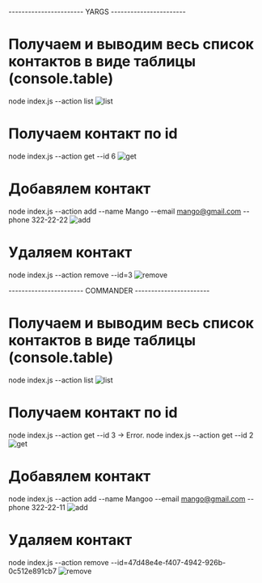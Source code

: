 ----------------------- YARGS -----------------------

# Получаем и выводим весь список контактов в виде таблицы (console.table)

node index.js --action list
![list](https://monosnap.com/file/MQKY2OLQXZm7Z2Q0bQxSDJwSymQDfr)

# Получаем контакт по id

node index.js --action get --id 6
![get](https://monosnap.com/file/V95Wx7p9748gBye7J9foQROplzu3Ch)

# Добавялем контакт

node index.js --action add --name Mango --email mango@gmail.com --phone 322-22-22
![add](https://monosnap.com/file/qZMxSVaLGtBhxBiZYYBnVY18KPKrbs)

# Удаляем контакт

node index.js --action remove --id=3
![remove](https://monosnap.com/file/z3QLZOLpyE4ri9HTi1MVMjTJxtEmTX)

----------------------- COMMANDER -----------------------

# Получаем и выводим весь список контактов в виде таблицы (console.table)

node index.js --action list
![list](https://monosnap.com/file/4nhjUP9cdCGAifpC3umrZFfnbb5u5P)

# Получаем контакт по id

node index.js --action get --id 3 -> Error.
node index.js --action get --id 2
![get](https://monosnap.com/file/P8a5pGzX37IfTOiwMk5vOJrVNsce8p)

# Добавялем контакт

node index.js --action add --name Mangoo --email mango@gmail.com --phone 322-22-11
![add](https://monosnap.com/file/1FC4Hk5diuTuIIuo41CgTQXlpSVLRG)

# Удаляем контакт

node index.js --action remove --id=47d48e4e-f407-4942-926b-0c512e891cb7
![remove](https://d1ro8r1rbfn3jf.cloudfront.net/ms_499020/fB1r2Tepca6Nw6JbfbV6x3rjLLGNbh/removeCom.jpg?Expires=1654716600&Signature=c05Vjvb-1Jj9CF4-Yma54mZyBX773s9Nfqxmh2JIb0K22kje~DOb~DyjUamM2nyovDUiS-GOHpEvArxBtv2x9XHh2fWjnR2nMizuRSXIJEHy1nOL3uEEQsEmj~U4Ut~grHXat~uM76PaXKcQOfvQ0XwSowKd-50TGj6C1iyv2pkb3J1PzOnyATIPJ-TrqfWD9K1yEKM1yWu9HwDK13-H1-agUsUEFOeUJujx1I4D6Ez-9O2cvlqN69YYNkCaM4WxUwVYIuogn7zNUdON52yjj~3OxC8FOc5hhJqG7FutUdO~wkQGHcqH7Pl51vkg8sZIYT6XYqBQiIpKET61-EhMjw__&Key-Pair-Id=APKAJBCGYQYURKHBGCOA)
